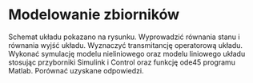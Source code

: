 # Modelowanie zbiorników

Schemat układu pokazano na rysunku. Wyprowadzić równania stanu i równania wyjść układu. Wyznaczyć transmitancję operatorową układu. Wykonać symulację modelu nieliniowego oraz modelu liniowego układu stosując przyborniki Simulink i Control oraz funkcję ode45 programu Matlab. Porównać uzyskane odpowiedzi.
